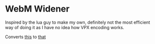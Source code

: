 # WebM Widener

Inspired by the lua guy to make my own, definitely not the most efficient way of doing it as I have no idea how VPX encoding works.

Converts [this](https://s1.webmshare.com/zOGmm.webm) to [that](https://s1.webmshare.com/9xDjy.webm)